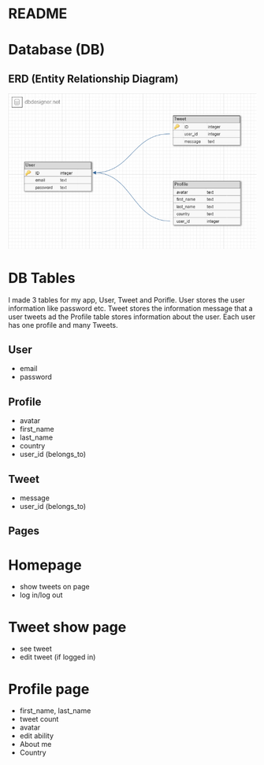 # README
# Database (DB)
## ERD (Entity Relationship Diagram)
![erd database](/docs/images/erd.png)

# DB Tables
I made 3 tables for my app, User, Tweet and Porifle. User stores the user information like password etc. Tweet stores the information message that a user tweets ad the Profile table stores information about the user. Each user has one profile and many Tweets.

## User
- email 
- password 

## Profile
- avatar 
- first_name 
- last_name 
- country 
- user_id (belongs_to)

## Tweet
- message
- user_id (belongs_to)  


## Pages
# Homepage
- show tweets on page
- log in/log out

# Tweet show page
- see tweet
- edit tweet (if logged in)


# Profile page
- first_name, last_name
- tweet count
- avatar
- edit ability
- About me
- Country